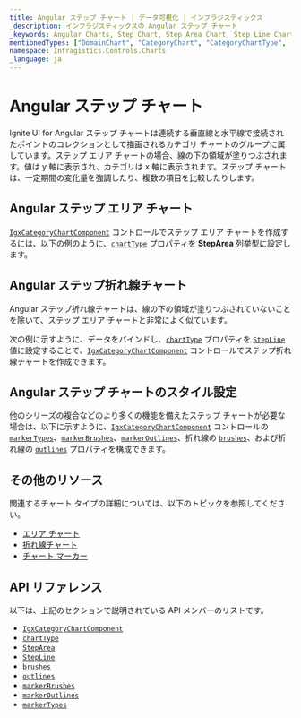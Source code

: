```yaml
---
title: Angular ステップ チャート | データ可視化 | インフラジスティックス
_description: インフラジスティックスの Angular ステップ チャート
_keywords: Angular Charts, Step Chart, Step Area Chart, Step Line Chart, Infragistics, Angular チャート, ステップ チャート, ステップ エリア チャート, ステップ折れ線チャート, インフラジスティックス
mentionedTypes: ["DomainChart", "CategoryChart", "CategoryChartType", 'Series']
namespace: Infragistics.Controls.Charts
_language: ja
---
```


# Angular ステップ チャート

Ignite UI for Angular ステップ チャートは連続する垂直線と水平線で接続されたポイントのコレクションとして描画されるカテゴリ チャートのグループに属しています。ステップ エリア チャートの場合、線の下の領域が塗りつぶされます。値は y 軸に表示され、カテゴリは x 軸に表示されます。ステップ チャートは、一定期間の変化量を強調したり、複数の項目を比較したりします。

## Angular ステップ エリア チャート

[`IgxCategoryChartComponent`]({environment:dvApiBaseUrl}/products/ignite-ui-angular/api/docs/typescript/latest/classes/igxcategorychartcomponent.html) コントロールでステップ エリア チャートを作成するには、以下の例のように、[`chartType`]({environment:dvApiBaseUrl}/products/ignite-ui-angular/api/docs/typescript/latest/classes/igxcategorychartcomponent.html#charttype) プロパティを **StepArea** 列挙型に設定します。

<code-view style="height: 600px" alt="複数ソースの Angular ステップ エリア チャート"
  data-demos-base-url="{environment:dvDemosBaseUrl}"
           iframe-src="{environment:dvDemosBaseUrl}/charts/category-chart-step-area-multiple-sources"
                                        github-src="charts/category-chart/step-area-multiple-sources">
</code-view>


<div class="divider--half"></div>

## Angular ステップ折れ線チャート

Angular ステップ折れ線チャートは、線の下の領域が塗りつぶされていないことを除いて、ステップ エリア チャートと非常によく似ています。

次の例に示すように、データをバインドし、[`chartType`]({environment:dvApiBaseUrl}/products/ignite-ui-angular/api/docs/typescript/latest/classes/igxcategorychartcomponent.html#charttype) プロパティを [`StepLine`]({environment:dvApiBaseUrl}/products/ignite-ui-angular/api/docs/typescript/latest/enums/categorycharttype.html#stepline) 値に設定することで、[`IgxCategoryChartComponent`]({environment:dvApiBaseUrl}/products/ignite-ui-angular/api/docs/typescript/latest/classes/igxcategorychartcomponent.html) コントロールでステップ折れ線チャートを作成できます。

<code-view style="height: 600px" alt="複数ソースの Angular ステップ折れ線チャート"
  data-demos-base-url="{environment:dvDemosBaseUrl}"
           iframe-src="{environment:dvDemosBaseUrl}/charts/category-chart-step-line-multiple-sources"
                                        github-src="charts/category-chart/step-line-multiple-sources">
</code-view>


<div class="divider--half"></div>

## Angular ステップ チャートのスタイル設定

他のシリーズの複合などのより多くの機能を備えたステップ チャートが必要な場合は、以下に示すように、[`IgxCategoryChartComponent`]({environment:dvApiBaseUrl}/products/ignite-ui-angular/api/docs/typescript/latest/classes/igxcategorychartcomponent.html) コントロールの [`markerTypes`]({environment:dvApiBaseUrl}/products/ignite-ui-angular/api/docs/typescript/latest/classes/igxdomainchartcomponent.html#markertypes)、[`markerBrushes`]({environment:dvApiBaseUrl}/products/ignite-ui-angular/api/docs/typescript/latest/classes/igxdomainchartcomponent.html#markerbrushes)、[`markerOutlines`]({environment:dvApiBaseUrl}/products/ignite-ui-angular/api/docs/typescript/latest/classes/igxdomainchartcomponent.html#markeroutlines)、折れ線の [`brushes`]({environment:dvApiBaseUrl}/products/ignite-ui-angular/api/docs/typescript/latest/classes/igxdomainchartcomponent.html#brushes)、および折れ線の [`outlines`]({environment:dvApiBaseUrl}/products/ignite-ui-angular/api/docs/typescript/latest/classes/igxdomainchartcomponent.html#outlines) プロパティを構成できます。

<code-view style="height: 600px" alt="Angular ステップ折れ線チャートのスタイル設定"
  data-demos-base-url="{environment:dvDemosBaseUrl}"
           iframe-src="{environment:dvDemosBaseUrl}/charts/category-chart-step-line-styling"
                                        github-src="charts/category-chart/step-line-styling">
</code-view>


<div class="divider--half"></div>

## その他のリソース

関連するチャート タイプの詳細については、以下のトピックを参照してください。

*   [エリア チャート](area-chart.md)
*   [折れ線チャート](line-chart.md)
*   [チャート マーカー](../features/chart-markers.md)

## API リファレンス

以下は、上記のセクションで説明されている API メンバーのリストです。

*   [`IgxCategoryChartComponent`]({environment:dvApiBaseUrl}/products/ignite-ui-angular/api/docs/typescript/latest/classes/igxcategorychartcomponent.html)
*   [`chartType`]({environment:dvApiBaseUrl}/products/ignite-ui-angular/api/docs/typescript/latest/classes/igxcategorychartcomponent.html#charttype)
*   [`StepArea`]({environment:dvApiBaseUrl}/products/ignite-ui-angular/api/docs/typescript/latest/enums/categorycharttype.html#steparea)
*   [`StepLine`]({environment:dvApiBaseUrl}/products/ignite-ui-angular/api/docs/typescript/latest/enums/categorycharttype.html#stepline)
*   [`brushes`]({environment:dvApiBaseUrl}/products/ignite-ui-angular/api/docs/typescript/latest/classes/igxdomainchartcomponent.html#brushes)
*   [`outlines`]({environment:dvApiBaseUrl}/products/ignite-ui-angular/api/docs/typescript/latest/classes/igxdomainchartcomponent.html#outlines)
*   [`markerBrushes`]({environment:dvApiBaseUrl}/products/ignite-ui-angular/api/docs/typescript/latest/classes/igxdomainchartcomponent.html#markerbrushes)
*   [`markerOutlines`]({environment:dvApiBaseUrl}/products/ignite-ui-angular/api/docs/typescript/latest/classes/igxdomainchartcomponent.html#markeroutlines)
*   [`markerTypes`]({environment:dvApiBaseUrl}/products/ignite-ui-angular/api/docs/typescript/latest/classes/igxdomainchartcomponent.html#markertypes)
